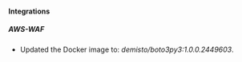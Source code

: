 
#### Integrations

##### AWS-WAF

- Updated the Docker image to: *demisto/boto3py3:1.0.0.2449603*.

